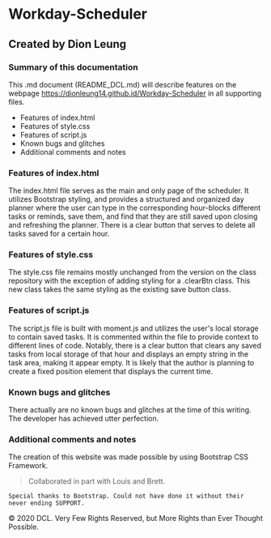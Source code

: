 # Workday-Scheduler

## Created by Dion Leung

### Summary of this documentation

This .md document (README_DCL.md) will describe features on the webpage https://dionleung14.github.id/Workday-Scheduler in all supporting files. 
* Features of index.html 
* Features of style.css 
* Features of script.js 
* Known bugs and glitches
* Additional comments and notes

### Features of index.html
The index.html file serves as the main and only page of the scheduler. It utilizes Bootstrap styling, and provides a structured and organized day planner where the user can type in the corresponding hour-blocks different tasks or reminds, save them, and find that they are still saved upon closing and refreshing the planner. There is a clear button that serves to delete all tasks saved for a certain hour. 

### Features of style.css
The style.css file remains mostly unchanged from the version on the class repository with the exception of adding styling for a .clearBtn class. This new class takes the same styling as the existing save button class.

### Features of script.js
The script.js file is built with moment.js and utilizes the user's local storage to contain saved tasks. It is commented within the file to provide context to different lines of code. Notably, there is a clear button that clears any saved tasks from local storage of that hour and displays an empty string in the task area, making it appear empty. It is likely that the author is planning to create a fixed position element that displays the current time.

### Known bugs and glitches
There actually are no known bugs and glitches at the time of this writing.
The developer has achieved utter perfection.




### Additional comments and notes
The creation of this website was made possible by using Bootstrap CSS Framework. 

> Collaborated in part with Louis and Brett.

```
Special thanks to Bootstrap. Could not have done it without their never ending SUPPORT.
```

© 2020 DCL. Very Few Rights Reserved, but More Rights than Ever Thought Possible.